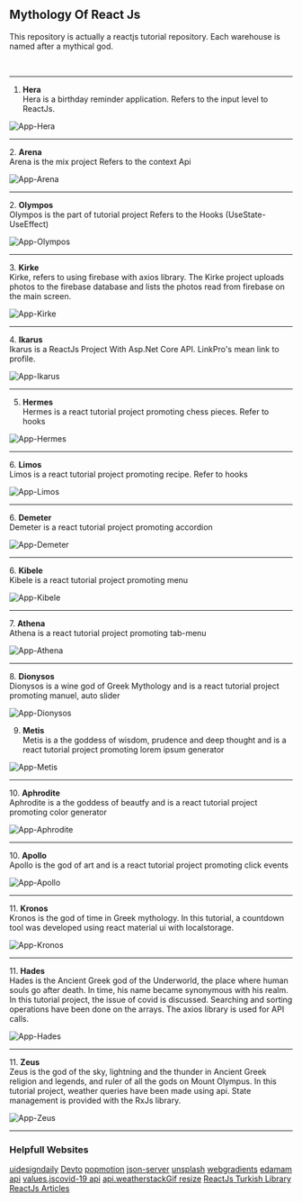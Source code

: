 ## Mythology Of React Js
<p>This repository is actually a reactjs tutorial repository. Each warehouse is named after a mythical god.</p>
<br><hr>

1. <b> Hera </b> </br>
Hera is a birthday reminder application. Refers to the input level to ReactJs.

![App-Hera](https://github.com/NisanurBulut/MythologyOfReactJs/blob/master/Trailers/Trailer_Hera.gif)
<br>
<hr>
2. <b> Arena </b> </br>
Arena is the mix project Refers to the  context Api

![App-Arena](https://github.com/NisanurBulut/MythologyOfReactJs/blob/master/Trailers/Trailer_Arena.gif)
<br>
<hr>
2. <b> Olympos </b> </br>
Olympos is the part of tutorial project Refers to the  Hooks (UseState-UseEffect)

![App-Olympos](https://github.com/NisanurBulut/MythologyOfReactJs/blob/master/Trailers/Trailer_Olympos.gif)
<br>
<hr>
3. <b> Kirke </b> </br>
Kirke, refers to using firebase with axios library. The Kirke project uploads photos to the firebase database and lists the photos read from firebase on the main screen.

![App-Kirke](https://github.com/NisanurBulut/MythologyOfReactJs/blob/master/Trailers/Trailer_Kirke.gif)
<br>
<hr>
4. <b>Ikarus</b> <br>
Ikarus is a ReactJs Project With Asp.Net Core API. LinkPro's mean link to profile.

![App-Ikarus](https://github.com/NisanurBulut/MythologyOfReactJs/blob/master/Trailers/Trailer_Ikarus.gif)
<br>
<hr>

5. <b>Hermes</b> <br>
Hermes is a react tutorial project promoting chess pieces. Refer to hooks

![App-Hermes](https://github.com/NisanurBulut/MythologyOfReactJs/blob/master/Trailers/Trailer_Hermes.gif)
<br>
<hr>
6. <b>Limos</b> <br>
Limos is a react tutorial project promoting recipe. Refer to hooks

![App-Limos](https://github.com/NisanurBulut/MythologyOfReactJs/blob/master/Trailers/Trailer_Limos.gif)
<br>
<hr>
6. <b>Demeter</b> <br>
Demeter is a react tutorial project promoting accordion

![App-Demeter](https://github.com/NisanurBulut/MythologyOfReactJs/blob/master/Trailers/Trailer_Demeter.gif)
<br>
<hr>
6. <b>Kibele</b> <br>
Kibele is a react tutorial project promoting menu

![App-Kibele](https://github.com/NisanurBulut/MythologyOfReactJs/blob/master/Trailers/Trailer_Kibele.gif)
<br>
<hr>
7. <b>Athena</b> <br>
Athena is a react tutorial project promoting tab-menu

![App-Athena](https://github.com/NisanurBulut/MythologyOfReactJs/blob/master/Trailers/Trailer_Athena.gif)
<br>
<hr>
8. <b>Dionysos</b> <br>
Dionysos is a wine god of Greek Mythology and is a react tutorial project promoting manuel, auto slider

![App-Dionysos](https://github.com/NisanurBulut/MythologyOfReactJs/blob/master/Trailers/Trailer_Dionysos.gif)

9. <b>Metis</b> <br>
Metis is a the goddess of wisdom, prudence and deep thought and is a react tutorial project promoting lorem ipsum generator

![App-Metis](https://github.com/NisanurBulut/MythologyOfReactJs/blob/master/Trailers/Trailer_Metis.gif)
<br>
<hr>
10. <b>Aphrodite</b> <br>
Aphrodite is a the goddess of beautfy and is a react tutorial project promoting color generator

![App-Aphrodite](https://github.com/NisanurBulut/MythologyOfReactJs/blob/master/Trailers/Trailer_Afrodit.gif)
<br>
<hr>
10. <b>Apollo</b> <br>
Apollo is the god of art and is a react tutorial project promoting click events

![App-Apollo](https://github.com/NisanurBulut/MythologyOfReactJs/blob/master/Trailers/Trailer_Apollo.gif)
<br>
<hr>
11. <b>Kronos</b> <br>
Kronos is the god of time in Greek mythology. In this tutorial, a countdown tool was developed using react material ui with localstorage.

![App-Kronos](https://github.com/NisanurBulut/MythologyOfReactJs/blob/master/Trailers/Trailer_Kronos.gif)
<br>
<hr>
11. <b>Hades</b> <br>
Hades is the Ancient Greek god of the Underworld, the place where human souls go after death. In time, his name became synonymous with his realm. In this tutorial project, the issue of covid is discussed. Searching and sorting operations have been done on the arrays. The axios library is used for API calls.

![App-Hades](https://github.com/NisanurBulut/MythologyOfReactJs/blob/master/Trailers/Trailer_Hades.gif)
<br>
<hr>
11. <b>Zeus</b> <br>
Zeus is the god of the sky, lightning and the thunder in Ancient Greek religion and legends, and ruler of all the gods on Mount Olympus. In this tutorial project, weather queries have been made using api. State management is provided with the RxJs library.

![App-Zeus](https://github.com/NisanurBulut/MythologyOfReactJs/blob/master/Trailers/Trailer_Zeusv2.gif)
<br>
<hr>

### Helpfull Websites

[uidesigndaily](https://uidesigndaily.com/posts/sketch-birthdays-list-card-widget-day-1042)
[Devto](https://dev.to/) [popmotion](https://popmotion.io) [json-server](https://github.com/typicode/json-server)
[unsplash](https://unsplash.com/) [webgradients](https://webgradients.com/) [edamam api](https://developer.edamam.com/)
 [values.js](https://github.com/noeldelgado/values.js)[covid-19 api](https://api.covid19api.com/) [api.weatherstack](http://api.weatherstack.com)[Gif resize](https://ezgif.com/resize) [ReactJs Turkish Library](https://github.com/omergulcicek/react) [ReactJs Articles](https://www.ninjakod.com/category/genel/reactjs/)